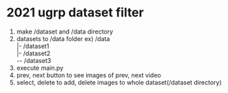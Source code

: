 # 2021 ugrp dataset filter
1. make /dataset and /data directory
2. datasets to /data folder
    ex)   /data  
            |- /dataset1  
            |- /dataset2  
            -- /dataset3  
3. execute main.py
4. prev, next button to see images of prev, next video
5. select, delete to add, delete images to whole dataset(/dataset directory)
